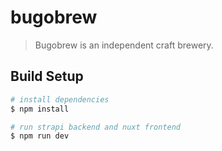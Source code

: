# bugobrew

> Bugobrew is an independent craft brewery.

## Build Setup

```bash
# install dependencies
$ npm install

# run strapi backend and nuxt frontend
$ npm run dev


```
